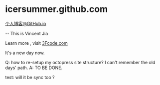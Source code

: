 # icersummer.github.com
个人博客@GitHub.io

-- This is Vincent Jia

Learn more , visit [3Fcode.com](http://3fcode.com)

It's a new day now.

Q: how to re-setup my octopress site structure? I can't remember the old days' path.
A: TO BE DONE.

test: will it be sync too ?

